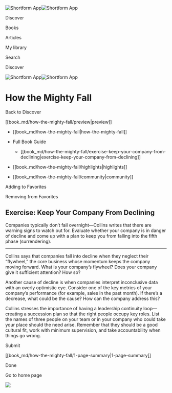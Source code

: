 ![Shortform App](/img/logo.36a2399e.svg)![Shortform App](/img/logo-dark.70c1b072.svg)

Discover

Books

Articles

My library

Search

Discover

![Shortform App](/img/logo.36a2399e.svg)![Shortform App](/img/logo-dark.70c1b072.svg)

# How the Mighty Fall

Back to Discover

[[book_md/how-the-mighty-fall/preview|preview]]

  * [[book_md/how-the-mighty-fall|how-the-mighty-fall]]
  * Full Book Guide

    * [[book_md/how-the-mighty-fall/exercise-keep-your-company-from-declining|exercise-keep-your-company-from-declining]]
  * [[book_md/how-the-mighty-fall/highlights|highlights]]
  * [[book_md/how-the-mighty-fall/community|community]]



Adding to Favorites 

Removing from Favorites 

## Exercise: Keep Your Company From Declining

Companies typically don’t fail overnight—Collins writes that there are warning signs to watch out for. Evaluate whether your company is in danger of decline and come up with a plan to keep you from falling into the fifth phase (surrendering).

* * *

Collins says that companies fall into decline when they neglect their “flywheel,” the core business whose momentum keeps the company moving forward. What is your company’s flywheel? Does your company give it sufficient attention? How so?

Another cause of decline is when companies interpret inconclusive data with an overly optimistic eye. Consider one of the key metrics of your company’s performance (for example, sales in the past month). If there’s a decrease, what could be the cause? How can the company address this?

Collins stresses the importance of having a leadership continuity loop—creating a succession plan so that the right people occupy key roles. List the names of three people on your team or in your company who could take your place should the need arise. Remember that they should be a good cultural fit, work with minimum supervision, and take accountability when things go wrong.

Submit 

[[book_md/how-the-mighty-fall/1-page-summary|1-page-summary]]

Done

Go to home page 

![](https://bat.bing.com/action/0?ti=56018282&Ver=2&mid=fe4e5f2f-1d0a-47f6-beb1-2a346d9175e1&sid=49fff5b0636c11eeb9c611038afc8668&vid=4a005010636c11ee80c703d4c4a7acd5&vids=0&msclkid=N&pi=0&lg=en-US&sw=800&sh=600&sc=24&nwd=1&tl=Shortform%20%7C%20How%20the%20Mighty%20Fall&p=https%3A%2F%2Fwww.shortform.com%2Fapp%2Fbook%2Fhow-the-mighty-fall%2Fexercise-keep-your-company-from-declining&r=&lt=438&evt=pageLoad&sv=1&rn=587432)
